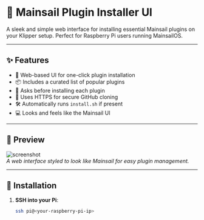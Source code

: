 # 🧩 Mainsail Plugin Installer UI

A sleek and simple web interface for installing essential Mainsail plugins on your Klipper setup. Perfect for Raspberry Pi users running MainsailOS.

---

## ✨ Features

- 🔘 Web-based UI for one-click plugin installation
- 📦 Includes a curated list of popular plugins
- 🧠 Asks before installing each plugin
- 🔄 Uses HTTPS for secure GitHub cloning
- 🛠️ Automatically runs `install.sh` if present
- 💻 Looks and feels like the Mainsail UI

---

## 📸 Preview

![screenshot](docs/screenshot.png)  
*A web interface styled to look like Mainsail for easy plugin management.*

---

## 🚀 Installation

1. **SSH into your Pi**:
   ```bash
   ssh pi@<your-raspberry-pi-ip>
